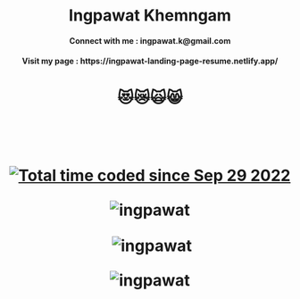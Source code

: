 <h1 align="center">Ingpawat Khemngam</h1>
<h4 align="center">Connect with me : ingpawat.k@gmail.com</h4>
<h4 align="center">Visit my page : https://ingpawat-landing-page-resume.netlify.app/</h4>
<h1 align="center">😻😿🙀😸</h1>
</br>




<p align="center">


</p></br>



<h1 align="center" font-size="40px'>☕</h1>



<p align="center">
                 <a href="https://wakatime.com/@019db2de-8494-4d62-a8c3-b9c3735977ba">
                                                                                     <img src="https://wakatime.com/badge/user/019db2de-8494-4d62-a8c3-b9c3735977ba.svg" alt="Total time coded since Sep 29 2022" /></a>

<p><img align="center"" src="https://github-readme-stats.vercel.app/api/top-langs?username=ingpawat&show_icons=true&locale=en&layout=compact" alt="ingpawat" /></p>

<p>&nbsp;<img align="center" src="https://github-readme-stats.vercel.app/api?username=ingpawat&show_icons=true&locale=en" alt="ingpawat" /></p>

<p><img align="center" src="https://github-readme-streak-stats.herokuapp.com/?user=ingpawat&" alt="ingpawat" /></p>



</p>
